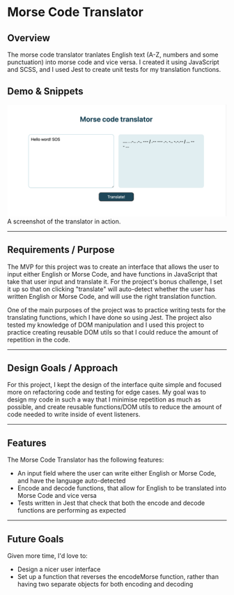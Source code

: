# Morse Code Translator

## Overview

The morse code translator tranlates English text (A-Z, numbers and some
punctuation) into morse code and vice versa. I created it using JavaScript and
SCSS, and I used Jest to create unit tests for my translation functions.

## Demo & Snippets

![Screenshot of the morse code translator app](./assets/images/morse-code-translator-screenshot.png)
A screenshot of the translator in action.

---

## Requirements / Purpose

The MVP for this project was to create an interface that allows the user to input either English or Morse Code, and have functions in JavaScript that take that user input and translate it. For the project's bonus challenge, I set it up so that on clicking "translate" will auto-detect whether the user has written English or Morse Code, and will use the right translation function.

One of the main purposes of the project was to practice writing tests for the translating functions, which I have done so using Jest. The project also tested my knowledge of DOM manipulation and I used this project to practice creating reusable DOM utils so that I could reduce the amount of repetition in the code.

---

## Design Goals / Approach

For this project, I kept the design of the interface quite simple and focused more on refactoring code and testing for edge cases. My goal was to design my code in such a way that I minimise repetition as much as possible, and create reusable functions/DOM utils to reduce the amount of code needed to write inside of event listeners.

---

## Features

The Morse Code Translator has the following features:

-   An input field where the user can write either English or Morse Code, and have the language auto-detected
-   Encode and decode functions, that allow for English to be translated into Morse Code and vice versa
-   Tests written in Jest that check that both the encode and decode functions are performing as expected

---

## Future Goals

Given more time, I'd love to:

-   Design a nicer user interface
-   Set up a function that reverses the encodeMorse function, rather than having two separate objects for both encoding and decoding
